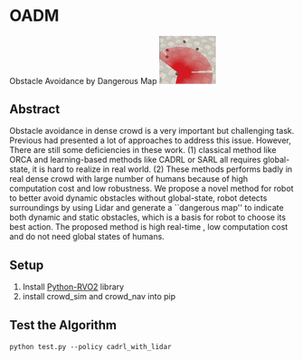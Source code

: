 # OADM
Obstacle Avoidance by Dangerous Map
<img src="https://raw.githubusercontent.com/ge95net/OADM/main/pictures/Picture1.png" width="100" />
## Abstract
Obstacle avoidance in dense crowd is a very important but challenging task. Previous had presented a lot of approaches to address this issue. However, There are still some deficiencies in these work. (1) classical method like ORCA and learning-based methods like CADRL or SARL all requires global-state, it is hard to realize in real world. (2) These methods performs badly in real dense crowd with large number of humans because of high computation cost and low robustness. We propose a novel method for robot to better avoid dynamic obstacles without global-state, robot detects surroundings by using Lidar and generate a ``dangerous map'' to indicate both dynamic and static obstacles, which is a basis for robot to choose its best action. The proposed method is high real-time , low computation cost and do not need global states of humans.
## Setup
1. Install [Python-RVO2](https://github.com/sybrenstuvel/Python-RVO2) library
2. install crowd_sim and crowd_nav into pip

## Test the Algorithm
```
python test.py --policy cadrl_with_lidar
```



